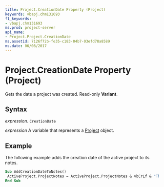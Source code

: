 ```yaml
---
title: Project.CreationDate Property (Project)
keywords: vbapj.chm131693
f1_keywords:
- vbapj.chm131693
ms.prod: project-server
api_name:
- Project.Project.CreationDate
ms.assetid: 7126f72b-fe35-c183-04b7-03efd78a8589
ms.date: 06/08/2017
---
```



# Project.CreationDate Property (Project)

Gets the date a project was created. Read-only  **Variant**.


## Syntax

 _expression_. `CreationDate`

 _expression_ A variable that represents a [Project](./Project(enumerations).md) object.


## Example

The following example adds the creation date of the active project to its notes.


```vb
Sub AddCreationDateToNotes() 
 ActiveProject.ProjectNotes = ActiveProject.ProjectNotes & vbCrLf & "This project was created on " & ActiveProject.CreationDate & "." 
End Sub
```



